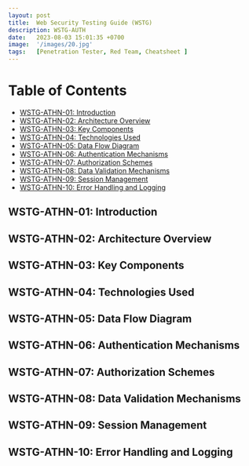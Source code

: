 ```yaml
---
layout: post
title:  Web Security Testing Guide (WSTG)
description: WSTG-AUTH
date:   2023-08-03 15:01:35 +0700
image:  '/images/20.jpg'
tags:   [Penetration Tester, Red Team, Cheatsheet ]
---
```


# Table of Contents

- [WSTG-ATHN-01: Introduction](#wstg-athn-01-introduction)
- [WSTG-ATHN-02: Architecture Overview](#wstg-athn-02-architecture-overview)
- [WSTG-ATHN-03: Key Components](#wstg-athn-03-key-components)
- [WSTG-ATHN-04: Technologies Used](#wstg-athn-04-technologies-used)
- [WSTG-ATHN-05: Data Flow Diagram](#wstg-athn-05-data-flow-diagram)
- [WSTG-ATHN-06: Authentication Mechanisms](#wstg-athn-06-authentication-mechanisms)
- [WSTG-ATHN-07: Authorization Schemes](#wstg-athn-07-authorization-schemes)
- [WSTG-ATHN-08: Data Validation Mechanisms](#wstg-athn-08-data-validation-mechanisms)
- [WSTG-ATHN-09: Session Management](#wstg-athn-09-session-management)
- [WSTG-ATHN-10: Error Handling and Logging](#wstg-athn-10-error-handling-and-logging)

## WSTG-ATHN-01: Introduction <a id="wstg-athn-01-introduction"></a>

<!-- Your content for WSTG-ATHN-01 goes here -->

## WSTG-ATHN-02: Architecture Overview <a id="wstg-athn-02-architecture-overview"></a>

<!-- Your content for WSTG-ATHN-02 goes here -->

## WSTG-ATHN-03: Key Components <a id="wstg-athn-03-key-components"></a>

<!-- Your content for WSTG-ATHN-03 goes here -->

## WSTG-ATHN-04: Technologies Used <a id="wstg-athn-04-technologies-used"></a>

<!-- Your content for WSTG-ATHN-04 goes here -->

## WSTG-ATHN-05: Data Flow Diagram <a id="wstg-athn-05-data-flow-diagram"></a>

<!-- Your content for WSTG-ATHN-05 goes here -->

## WSTG-ATHN-06: Authentication Mechanisms <a id="wstg-athn-06-authentication-mechanisms"></a>

<!-- Your content for WSTG-ATHN-06 goes here -->

## WSTG-ATHN-07: Authorization Schemes <a id="wstg-athn-07-authorization-schemes"></a>

<!-- Your content for WSTG-ATHN-07 goes here -->

## WSTG-ATHN-08: Data Validation Mechanisms <a id="wstg-athn-08-data-validation-mechanisms"></a>

<!-- Your content for WSTG-ATHN-08 goes here -->

## WSTG-ATHN-09: Session Management <a id="wstg-athn-09-session-management"></a>

<!-- Your content for WSTG-ATHN-09 goes here -->

## WSTG-ATHN-10: Error Handling and Logging <a id="wstg-athn-10-error-handling-and-logging"></a>

<!-- Your content for WSTG-ATHN-10 goes here -->
